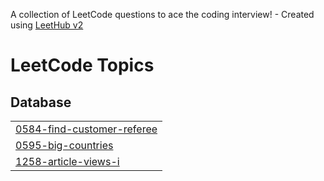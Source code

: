 A collection of LeetCode questions to ace the coding interview! - Created using [LeetHub v2](https://github.com/arunbhardwaj/LeetHub-2.0)
<!---LeetCode Topics Start-->
# LeetCode Topics
## Database
|  |
| ------- |
| [0584-find-customer-referee](https://github.com/yashasvirpratap/QueryQuest/tree/master/0584-find-customer-referee) |
| [0595-big-countries](https://github.com/yashasvirpratap/QueryQuest/tree/master/0595-big-countries) |
| [1258-article-views-i](https://github.com/yashasvirpratap/QueryQuest/tree/master/1258-article-views-i) |
<!---LeetCode Topics End-->